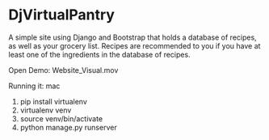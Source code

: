 # DjVirtualPantry

A simple site using Django and Bootstrap that holds a database of recipes, as well as your grocery list. Recipes are recommended to you if you have at least one of the ingredients in the database of recipes. 

Open Demo: 
Website_Visual.mov

Running it: 
mac
1. pip install virtualenv
2. virtualenv venv
3. source venv/bin/activate
4. python manage.py runserver
